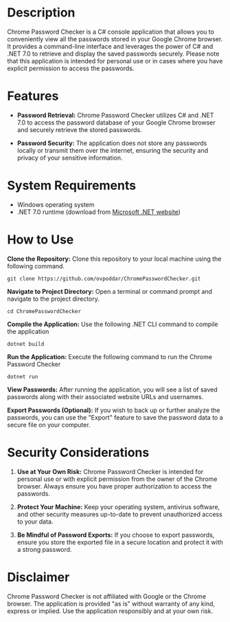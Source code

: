 # Description
Chrome Password Checker is a C# console application that allows you to conveniently view all the passwords stored in your Google Chrome browser. It provides a command-line interface and leverages the power of C# and .NET 7.0 to retrieve and display the saved passwords securely. Please note that this application is intended for personal use or in cases where you have explicit permission to access the passwords.

# Features
- **Password Retrieval:** Chrome Password Checker utilizes C# and .NET 7.0 to access the password database of your Google Chrome browser and securely retrieve the stored passwords.

- **Password Security:** The application does not store any passwords locally or transmit them over the internet, ensuring the security and privacy of your sensitive information.

# System Requirements
- Windows operating system
- .NET 7.0 runtime (download from [Microsoft .NET website](https://dotnet.microsoft.com/en-us/download/dotnet/7.0))

# How to Use
**Clone the Repository:** Clone this repository to your local machine using the following command.

`git clone https://github.com/ovpoddar/ChromePasswordChecker.git`

**Navigate to Project Directory:** Open a terminal or command prompt and navigate to the project directory.

`cd ChromePasswordChecker`

**Compile the Application:** Use the following .NET CLI command to compile the application

`dotnet build`

**Run the Application:** Execute the following command to run the Chrome Password Checker

`dotnet run`

**View Passwords:** After running the application, you will see a list of saved passwords along with their associated website URLs and usernames.

**Export Passwords (Optional):** If you wish to back up or further analyze the passwords, you can use the "Export" feature to save the password data to a secure file on your computer.

# Security Considerations
1. **Use at Your Own Risk:** Chrome Password Checker is intended for personal use or with explicit permission from the owner of the Chrome browser. Always ensure you have proper authorization to access the passwords.

2. **Protect Your Machine:** Keep your operating system, antivirus software, and other security measures up-to-date to prevent unauthorized access to your data.

3. **Be Mindful of Password Exports:** If you choose to export passwords, ensure you store the exported file in a secure location and protect it with a strong password.

# Disclaimer
Chrome Password Checker is not affiliated with Google or the Chrome browser. The application is provided "as is" without warranty of any kind, express or implied. Use the application responsibly and at your own risk.
